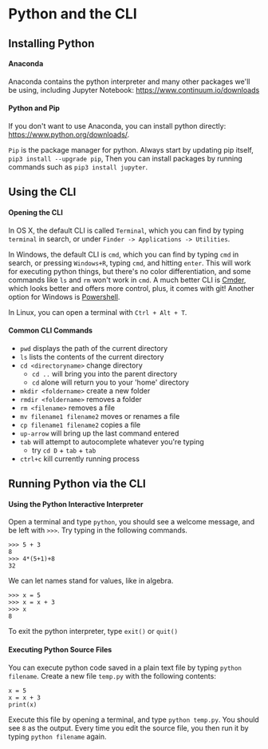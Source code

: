 
# Python and the CLI

## Installing Python

#### Anaconda

Anaconda contains the python interpreter and many other packages we'll be using, including Jupyter Notebook: https://www.continuum.io/downloads


#### Python and Pip

If you don't want to use Anaconda, you can install python directly: https://www.python.org/downloads/.

`Pip` is the package manager for python. Always start by updating pip itself, `pip3 install --upgrade pip`, Then you can install packages by running commands such as `pip3 install jupyter`.


## Using the CLI

#### Opening the CLI

In OS X, the default CLI is called `Terminal`, which you can find by typing `terminal` in search, or under `Finder -> Applications -> Utilities`.

In Windows, the default CLI is `cmd`, which you can find by typing `cmd` in search, or pressing `Windows+R`, typing `cmd`, and hitting `enter`. This will work for executing python things, but there's no color differentiation, and some commands like `ls` and `rm` won't work in `cmd`. A much better CLI is [Cmder](http://cmder.net/), which looks better and offers more control, plus, it comes with git! Another option for Windows is [Powershell](https://msdn.microsoft.com/en-us/powershell/scripting/setup/installing-windows-powershell).

In Linux, you can open a terminal with `Ctrl + Alt + T`.

#### Common CLI Commands

- `pwd` displays the path of the current directory
- `ls` lists the contents of the current directory
- `cd <directoryname>` change directory
    - `cd ..` will bring you into the parent directory
    - `cd` alone will return you to your 'home' directory
- `mkdir <foldername>` create a new folder 
- `rmdir <foldername>` removes a folder
- `rm <filename>` removes a file
- `mv filename1 filename2` moves or renames a file
- `cp filename1 filename2` copies a file
- `up-arrow` will bring up the last command entered
- `tab` will attempt to autocomplete whatever you're typing
    - try `cd D` + `tab` + `tab`
- `ctrl+c` kill currently running process


## Running Python via the CLI


#### Using the Python Interactive Interpreter

Open a terminal and type `python`, you should see a welcome message, and be left with `>>>`. Try typing in the following commands.

```
>>> 5 + 3
8
>>> 4*(5+1)+8
32
```

We can let names stand for values, like in algebra.

```
>>> x = 5
>>> x = x + 3
>>> x
8
```

To exit the python interpreter, type `exit()` or `quit()`


#### Executing Python Source Files

You can execute python code saved in a plain text file by typing `python filename`. Create a new file `temp.py` with the following contents:

```
x = 5
x = x + 3
print(x)
```

Execute this file by opening a terminal, and type `python temp.py`. You should see `8` as the output. Every time you edit the source file, you then run it by typing `python filename` again.